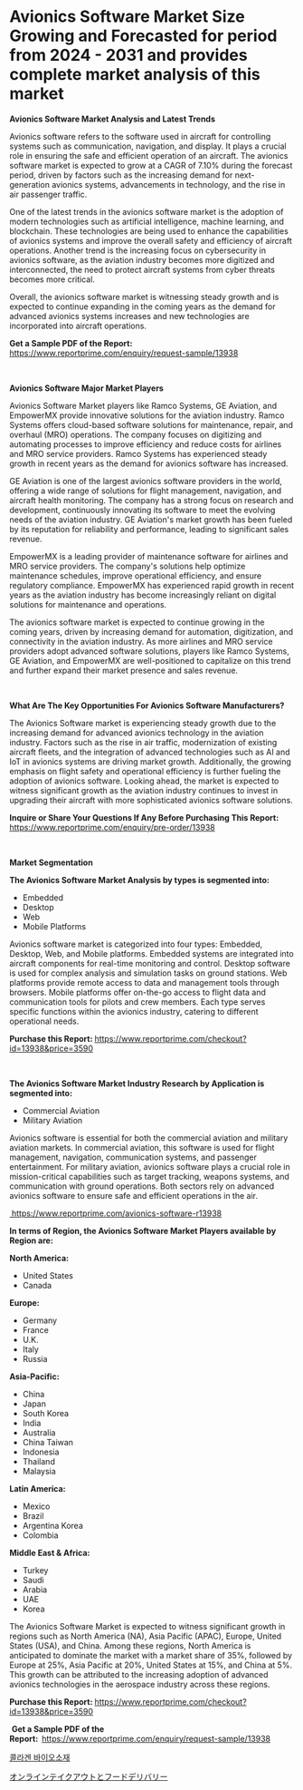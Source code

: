 <p><h1>Avionics Software Market Size Growing and Forecasted for period from 2024 - 2031 and provides complete market analysis of this market</h1></p><p><strong>Avionics Software Market Analysis and Latest Trends</strong></p>
<p><p>Avionics software refers to the software used in aircraft for controlling systems such as communication, navigation, and display. It plays a crucial role in ensuring the safe and efficient operation of an aircraft. The avionics software market is expected to grow at a CAGR of 7.10% during the forecast period, driven by factors such as the increasing demand for next-generation avionics systems, advancements in technology, and the rise in air passenger traffic.</p><p>One of the latest trends in the avionics software market is the adoption of modern technologies such as artificial intelligence, machine learning, and blockchain. These technologies are being used to enhance the capabilities of avionics systems and improve the overall safety and efficiency of aircraft operations. Another trend is the increasing focus on cybersecurity in avionics software, as the aviation industry becomes more digitized and interconnected, the need to protect aircraft systems from cyber threats becomes more critical.</p><p>Overall, the avionics software market is witnessing steady growth and is expected to continue expanding in the coming years as the demand for advanced avionics systems increases and new technologies are incorporated into aircraft operations.</p></p>
<p><strong>Get a Sample PDF of the Report:&nbsp;</strong> <a href="https://www.reportprime.com/enquiry/request-sample/13938">https://www.reportprime.com/enquiry/request-sample/13938</a></p>
<p>&nbsp;</p>
<p><strong>Avionics Software Major Market Players</strong></p>
<p><p>Avionics Software Market players like Ramco Systems, GE Aviation, and EmpowerMX provide innovative solutions for the aviation industry. Ramco Systems offers cloud-based software solutions for maintenance, repair, and overhaul (MRO) operations. The company focuses on digitizing and automating processes to improve efficiency and reduce costs for airlines and MRO service providers. Ramco Systems has experienced steady growth in recent years as the demand for avionics software has increased.</p><p>GE Aviation is one of the largest avionics software providers in the world, offering a wide range of solutions for flight management, navigation, and aircraft health monitoring. The company has a strong focus on research and development, continuously innovating its software to meet the evolving needs of the aviation industry. GE Aviation's market growth has been fueled by its reputation for reliability and performance, leading to significant sales revenue.</p><p>EmpowerMX is a leading provider of maintenance software for airlines and MRO service providers. The company's solutions help optimize maintenance schedules, improve operational efficiency, and ensure regulatory compliance. EmpowerMX has experienced rapid growth in recent years as the aviation industry has become increasingly reliant on digital solutions for maintenance and operations.</p><p>The avionics software market is expected to continue growing in the coming years, driven by increasing demand for automation, digitization, and connectivity in the aviation industry. As more airlines and MRO service providers adopt advanced software solutions, players like Ramco Systems, GE Aviation, and EmpowerMX are well-positioned to capitalize on this trend and further expand their market presence and sales revenue.</p></p>
<p>&nbsp;</p>
<p><strong>What Are The Key Opportunities For Avionics Software Manufacturers?</strong></p>
<p><p>The Avionics Software market is experiencing steady growth due to the increasing demand for advanced avionics technology in the aviation industry. Factors such as the rise in air traffic, modernization of existing aircraft fleets, and the integration of advanced technologies such as AI and IoT in avionics systems are driving market growth. Additionally, the growing emphasis on flight safety and operational efficiency is further fueling the adoption of avionics software. Looking ahead, the market is expected to witness significant growth as the aviation industry continues to invest in upgrading their aircraft with more sophisticated avionics software solutions.</p></p>
<p><strong>Inquire or Share Your Questions If Any Before Purchasing This Report:</strong> <a href="https://www.reportprime.com/enquiry/pre-order/13938">https://www.reportprime.com/enquiry/pre-order/13938</a></p>
<p>&nbsp;</p>
<p><strong>Market Segmentation</strong></p>
<p><strong>The Avionics Software Market Analysis by types is segmented into:</strong></p>
<p><ul><li>Embedded</li><li>Desktop</li><li>Web</li><li>Mobile Platforms</li></ul></p>
<p><p>Avionics software market is categorized into four types: Embedded, Desktop, Web, and Mobile platforms. Embedded systems are integrated into aircraft components for real-time monitoring and control. Desktop software is used for complex analysis and simulation tasks on ground stations. Web platforms provide remote access to data and management tools through browsers. Mobile platforms offer on-the-go access to flight data and communication tools for pilots and crew members. Each type serves specific functions within the avionics industry, catering to different operational needs.</p></p>
<p><strong>Purchase this Report:&nbsp;</strong><a href="https://www.reportprime.com/checkout?id=13938&price=3590">https://www.reportprime.com/checkout?id=13938&price=3590</a></p>
<p>&nbsp;</p>
<p><strong>The Avionics Software Market Industry Research by Application is segmented into:</strong></p>
<p><ul><li>Commercial Aviation</li><li>Military Aviation</li></ul></p>
<p><p>Avionics software is essential for both the commercial aviation and military aviation markets. In commercial aviation, this software is used for flight management, navigation, communication systems, and passenger entertainment. For military aviation, avionics software plays a crucial role in mission-critical capabilities such as target tracking, weapons systems, and communication with ground operations. Both sectors rely on advanced avionics software to ensure safe and efficient operations in the air.</p></p>
<p><a href="https://www.reportprime.com/avionics-software-r13938">&nbsp;https://www.reportprime.com/avionics-software-r13938</a></p>
<p><strong>In terms of Region, the Avionics Software Market Players available by Region are:</strong></p>
<p>
    <p> <strong> North America: </strong>
        <ul>
            <li>United States</li>
            <li>Canada</li>
        </ul>
        </p> 
    <p> <strong> Europe: </strong>
        <ul>
            <li>Germany</li>
            <li>France</li>
            <li>U.K.</li>
            <li>Italy</li>
            <li>Russia</li>
        </ul>
        </p> 
    <p> <strong> Asia-Pacific: </strong>
        <ul>
            <li>China</li>
            <li>Japan</li>
            <li>South Korea</li>
            <li>India</li>
            <li>Australia</li>
            <li>China Taiwan</li>
            <li>Indonesia</li>
            <li>Thailand</li>
            <li>Malaysia</li>
        </ul>
        </p> 
    <p> <strong> Latin America: </strong>
        <ul>
            <li>Mexico</li>
            <li>Brazil</li>
            <li>Argentina Korea</li>
            <li>Colombia</li>
        </ul>
        </p> 
    <p> <strong> Middle East & Africa: </strong>
        <ul>
            <li>Turkey</li>
            <li>Saudi</li>
            <li>Arabia</li>
            <li>UAE</li>
            <li>Korea</li>
        </ul>
    </p>
    </p>
<p><p>The Avionics Software Market is expected to witness significant growth in regions such as North America (NA), Asia Pacific (APAC), Europe, United States (USA), and China. Among these regions, North America is anticipated to dominate the market with a market share of 35%, followed by Europe at 25%, Asia Pacific at 20%, United States at 15%, and China at 5%. This growth can be attributed to the increasing adoption of advanced avionics technologies in the aerospace industry across these regions.</p></p>
<p><strong>Purchase this Report: </strong><a href="https://www.reportprime.com/checkout?id=13938&price=3590">https://www.reportprime.com/checkout?id=13938&price=3590</a></p>
<p>&nbsp;<strong>Get a Sample PDF of the Report:&nbsp;&nbsp;</strong><a href="https://www.reportprime.com/enquiry/request-sample/13938">https://www.reportprime.com/enquiry/request-sample/13938</a></p>
<p><strong></strong></p>
<p><p><a href="https://github.com/lzrvbyqzftro57/Market-Research-Report-List-2/blob/main/291677975079.md">콜라겐 바이오소재</a></p><p><a href="https://github.com/oqxogxyvqe90775/Market-Research-Report-List-2/blob/main/902204680651.md">オンラインテイクアウトとフードデリバリー</a></p></p>